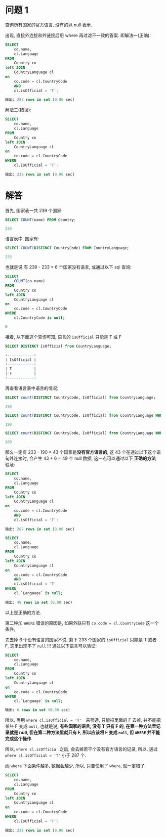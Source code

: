 # 问题 1

查询所有国家的官方语言, 没有的以 null 表示.

出现, 直接外连接和外链接后用 where 再过滤不一致的答案. 即解法一(正确):

```sql
SELECT
	co.name,
	cl.Language
FROM
	Country co
left JOIN
	CountryLanguage cl
on 
	co.code = cl.CountryCode
	AND
	cl.isOfficial = 'T';
	
输出: 287 rows in set (0.00 sec)
```

解法二(错误):

```sql
SELECT
	co.name,
	cl.Language
FROM
	Country co
left JOIN
	CountryLanguage cl
on 
	co.code = cl.CountryCode
WHERE
	cl.IsOfficial = 'T';
	
输出: 238 rows in set (0.00 sec)
```



# 解答

首先, 国家表一共 239 个国家:

```sql
SELECT COUNT(name) FROM Country;

239
```

语言表中, 国家有:

```sql
SELECT COUNT(DISTINCT CountryCode) FROM CountryLanguage;

233
```

也就是说 有 239 - 233 = 6 个国家没有语言, 或通过以下 sql 查询:

```sql
SELECT
	COUNT(co.name)
FROM
	Country co
left JOIN
	CountryLanguage cl
on 
	co.code = cl.CountryCode
WHERE
	cl.CountryCode is null;

6
```

接着, 从下面这个查询可知, 语言的 `isOfficial` 只能是 T 或 F

```sql
SELECT DISTINCT IsOfficial from CountryLanguage;

+------------+
| IsOfficial |
+------------+
| T          |
| F          |
+------------+
```

再查看语言表中语言的情况:

```sql
SELECT count(DISTINCT CountryCode, IsOfficial) from CountryLanguage;

390

SELECT count(DISTINCT CountryCode, IsOfficial) from CountryLanguage WHERE IsOfficial= 'T';

190

SELECT count(DISTINCT CountryCode, IsOfficial) from CountryLanguage WHERE IsOfficial= 'F';

200
```

那么一定有 233 - 190 = 43 个国家是**没有官方语言的**, 这 43 个在通过以下这个语句外连接时, 会产生 43 + 6 = 49 个 null 数据, 这一点可以通过以下 **正确的方法** 验证:

```sql
SELECT
	co.name,
	cl.Language
FROM
	Country co
left JOIN
	CountryLanguage cl
on 
	co.code = cl.CountryCode
	AND
	cl.isOfficial = 'T';
	
输出: 287 rows in set (0.00 sec)

SELECT
	co.name,
	cl.Language
FROM
	Country co
left JOIN
	CountryLanguage cl
on 
	co.code = cl.CountryCode
	AND
	cl.isOfficial = 'T'
WHERE
	cl.`Language` is null;
	
输出: 49 rows in set (0.00 sec)
```

以上是正确的方法.

第二种加 `WHERE` 错误的原因是, 如果外联只有 `co.code = cl.CountryCode` 这一个条件, 

先去掉 6 个没有语言的国家不说, 剩下 233 个国家的 `isOfficial` 只能是 T 或者 F, 这里出现不了 `null` !!! 通过以下语言可以验证:

```sql
SELECT
	co.name,
	cl.Language
FROM
	Country co
left JOIN
	CountryLanguage cl
on 
	co.code = cl.CountryCode
WHERE
	cl.`Language` is null;

输出: 6 rows in set (0.00 sec)
```

所以, 再用 `where cl.isOfficial = 'T'  `来筛选, 只能把里面的 F 去掉, 并不能把某些 F 变成 `null`, 也就是说, **有些国家的语言, 没有 T 只有 F 的, 在第一种方法里记录就是 null, 但在第二种方法里就只有 F, 所以应该将 F 变成 `null`,   但 `WHERE` 并不能完成这个操作.**

所以,  `where cl.isOfficia ` 之后, 会去掉若干个没有官方语言的记录,  所以, 通过 `where cl.isOfficial = 'T'` 小于 287 个.

而 `where` 下面条件越多, 数据会越少, 所以, 只要使用了 `where`, 就一定错了.

```sql
SELECT
	co.name,
	cl.Language
FROM
	Country co
left JOIN
	CountryLanguage cl
on 
	co.code = cl.CountryCode
WHERE
	cl.IsOfficial = 'T';
	
输出: 238 rows in set (0.00 sec)
```

